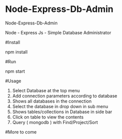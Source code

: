 # Node-Express-Db-Admin
Node-Express-Db-Admin

Node - Express Js - Simple Database Administrator

#Install

npm install

#Run

npm start

#Usage

1. Select Database at the top menu
2. Add connection parameters according to database
3. Shows all databases in the connection
4. Select the database in drop down in sub menu
5. Shows tables/collections in Database in side bar
6. Click on table to view the contents
7. Query ( mongodb ) with Find/Project/Sort

#More to come
